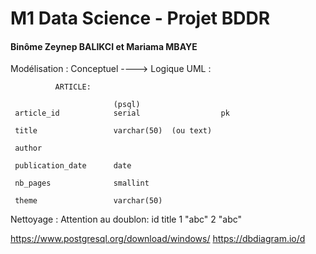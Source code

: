# M1 Data Science - Projet BDDR

#### Binôme Zeynep BALIKCI et Mariama MBAYE


Modélisation : Conceptuel ----> Logique
UML :

              ARTICLE:          

                           (psql)                 
     article_id            serial                  pk

     title                 varchar(50)  (ou text)  

     author                                       

     publication_date      date                    

     nb_pages              smallint                

     theme                 varchar(50)             


Nettoyage : Attention au doublon:
id     title
1      "abc"
2      "abc"


https://www.postgresql.org/download/windows/
https://dbdiagram.io/d
